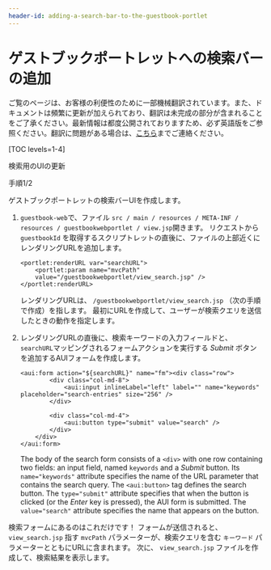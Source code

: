```yaml
---
header-id: adding-a-search-bar-to-the-guestbook-portlet
---
```


# ゲストブックポートレットへの検索バーの追加

<p class="alert alert-info"><span class="wysiwyg-color-blue120">ご覧のページは、お客様の利便性のために一部機械翻訳されています。また、ドキュメントは頻繁に更新が加えられており、翻訳は未完成の部分が含まれることをご了承ください。最新情報は都度公開されておりますため、必ず英語版をご参照ください。翻訳に問題がある場合は、<a href="mailto:support-content-jp@liferay.com">こちら</a>までご連絡ください。</span></p>

[TOC levels=1-4]

<div class="learn-path-step row">
    <p id="stepTitle">検索用のUIの更新</p><p>手順1/2</p>
</div>

ゲストブックポートレットの検索バーUIを作成します。

1.  `guestbook-web`で、ファイル `src / main / resources / META-INF / resources / guestbookwebportlet / view.jsp`開きます。 リクエストから `guestbookId` を取得するスクリプトレットの直後に、ファイルの上部近くにレンダリングURLを追加します。
   
        <portlet:renderURL var="searchURL">
            <portlet:param name="mvcPath" 
            value="/guestbookwebportlet/view_search.jsp" />
        </portlet:renderURL>

    レンダリングURLは、 `/guestbookwebportlet/view_search.jsp` （次の手順で作成）を指します。 最初にURLを作成して、ユーザーが検索クエリを送信したときの動作を指定します。

2.  レンダリングURLの直後に、検索キーワードの入力フィールドと、 `searchURL`マッピングされるフォームアクションを実行する *Submit* ボタンを追加するAUIフォームを作成します。
   
        <aui:form action="${searchURL}" name="fm"><div class="row">
                <div class="col-md-8">
                    <aui:input inlineLabel="left" label="" name="keywords" placeholder="search-entries" size="256" />
                </div>
        
                <div class="col-md-4">
                    <aui:button type="submit" value="search" />
                </div>
            </div>
        </aui:form>

    The body of the search form consists of a `<div>` with one row containing two fields: an input field, named `keywords` and a *Submit* button. Its `name="keywords"` attribute specifies the name of the URL parameter that contains the search query. The `<aui:button>` tag defines the search button. The `type="submit"` attribute specifies that when the button is clicked (or the *Enter* key is pressed), the AUI form is submitted. The `value="search"` attribute specifies the name that appears on the button.

検索フォームにあるのはこれだけです！ フォームが送信されると、 `view_search.jsp` 指す `mvcPath` パラメーターが、検索クエリを含む `キーワード` パラメーターとともにURLに含まれます。 次に、 `view_search.jsp` ファイルを作成して、検索結果を表示します。
